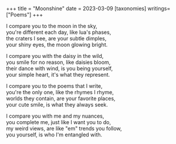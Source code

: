 +++
title = "Moonshine"
date = 2023-03-09
[taxonomies]
writings=["Poems"]
+++

I compare you to the moon in the sky,  
you're different each day, like lua's phases,  
the craters I see, are your subtle dimples,  
your shiny eyes, the moon glowing bright.  
  
I compare you with the daisy in the wild,  
you smile for no reason, like daisies bloom,  
their dance with wind, is you being yourself,  
your simple heart, it's what they represent.  
  
I compare you to the poems that I write,  
you're the only one, like the rhymes I rhyme,  
worlds they contain, are your favorite places,  
your cute smile, is what they always seek.  
  
I compare you with me and my nuances,  
you complete me, just like I want you to do,  
my weird views, are like "em" trends you follow,  
you yourself, is who I'm entangled with.  
